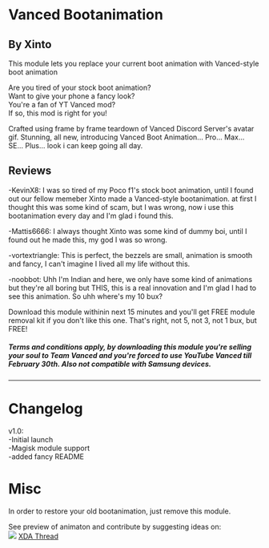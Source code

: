# Vanced Bootanimation 
## By Xinto

This module lets you replace your current boot animation with Vanced-style boot animation

Are you tired of your stock boot animation?  
Want to give your phone a fancy look?  
You're a fan of YT Vanced mod?  
If so, this mod is right for you!  

Crafted using frame by frame teardown of Vanced Discord Server's avatar gif. Stunning,
all new, introducing Vanced Boot Animation... Pro... Max... SE... Plus... look i can
keep going all day.

## Reviews

-KevinX8: I was so tired of my Poco f1's stock boot animation, until I found out our fellow memeber
Xinto made a Vanced-style bootanimation. at first I thought this was some kind of scam, but I was
wrong, now i use this bootanimation every day and I'm glad i found this.

-Mattis6666: I always thought Xinto was some kind of dummy boi, until I found out he made this, my
god I was so wrong.

-vortextriangle: This is perfect, the bezzels are small, animation is smooth and fancy, I can't
imagine I lived all my life without this.

-noobbot: Uhh I'm Indian and here, we only have some kind of animations but they're all boring but
THIS, this is a real innovation and I'm glad I had to see this animation. So uhh where's my 10 bux?

Download this module withinin next 15 minutes and you'll get FREE module removal kit if you don't like
this one. That's right, not 5, not 3, not 1 bux, but FREE!

##### Terms and conditions apply, by downloading this module you're selling your soul to Team Vanced and you're forced to use YouTube Vanced till February 30th. Also not compatible with Samsung devices.

--------------------------------------------------------------------------------------------------------

# Changelog

v1.0:  
-Initial launch  
-Magisk module support  
-added fancy README

# Misc

In order to restore your old bootanimation, just remove this module.

See preview of animaton and contribute by suggesting ideas on:  
<a href="https://forum.xda-developers.com/android/themes/bootanimation-vanced-style-boot-t4043147"><img src="https://img.shields.io/badge/-XDA-orange.svg"></a> [XDA Thread](https://forum.xda-developers.com/android/themes/bootanimation-vanced-style-boot-t4043147)
